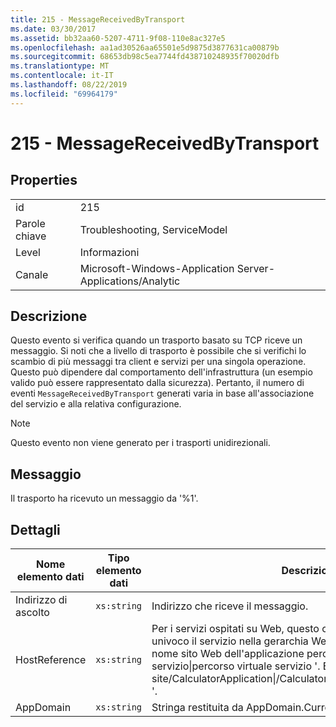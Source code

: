 ```yaml
---
title: 215 - MessageReceivedByTransport
ms.date: 03/30/2017
ms.assetid: bb32aa60-5207-4711-9f08-110e8ac327e5
ms.openlocfilehash: aa1ad30526aa65501e5d9875d3877631ca00879b
ms.sourcegitcommit: 68653db98c5ea7744fd438710248935f70020dfb
ms.translationtype: MT
ms.contentlocale: it-IT
ms.lasthandoff: 08/22/2019
ms.locfileid: "69964179"
---
```

# <a name="215---messagereceivedbytransport"></a>215 - MessageReceivedByTransport
## <a name="properties"></a>Properties  
  
|||  
|-|-|  
|id|215|  
|Parole chiave|Troubleshooting, ServiceModel|  
|Level|Informazioni|  
|Canale|Microsoft-Windows-Application Server-Applications/Analytic|  
  
## <a name="description"></a>Descrizione  
 Questo evento si verifica quando un trasporto basato su TCP riceve un messaggio. Si noti che a livello di trasporto è possibile che si verifichi lo scambio di più messaggi tra client e servizi per una singola operazione. Questo può dipendere dal comportamento dell'infrastruttura (un esempio valido può essere rappresentato dalla sicurezza). Pertanto, il numero di eventi `MessageReceivedByTransport` generati varia in base all'associazione del servizio e alla relativa configurazione.  
  
> [!NOTE]
> Questo evento non viene generato per i trasporti unidirezionali.  
  
## <a name="message"></a>Messaggio  
 Il trasporto ha ricevuto un messaggio da '%1'.  
  
## <a name="details"></a>Dettagli  
  
|Nome elemento dati|Tipo elemento dati|Descrizione|  
|--------------------|--------------------|-----------------|  
|Indirizzo di ascolto|`xs:string`|Indirizzo che riceve il messaggio.|  
|HostReference|`xs:string`|Per i servizi ospitati su Web, questo campo identifica in modo univoco il servizio nella gerarchia Web. Il formato è definito come ' nome sito Web dell'applicazione percorso&#124;virtuale servizio&#124;percorso virtuale servizio '. Esempio: ' Default Web site/CalculatorApplication&#124;/CalculatorService.svc&#124;CalculatorService '.|  
|AppDomain|`xs:string`|Stringa restituita da AppDomain.CurrentDomain.FriendlyName.|

